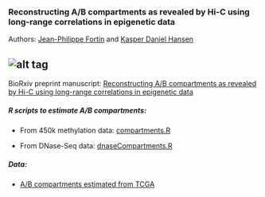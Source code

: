### Reconstructing A/B compartments as revealed by Hi-C using long-range correlations in epigenetic data

Authors: [Jean-Philippe Fortin](mailto:zerbino@ebi.ac.uk) and [Kasper Daniel Hansen](mailto:khansen@jhsph.edu)

![alt tag](https://raw.github.com/jfortin1/TCGA_AB_Compartments/master/figures/try.png)
--------



BioRxiv preprint manuscript: 
[Reconstructing A/B compartments as revealed by Hi-C using long-range correlations in epigenetic data](http://biorxiv.org/content/early/2015/06/03/019000)

##### R scripts to estimate A/B compartments:

* From 450k methylation data: [compartments.R](https://github.com/kasperdanielhansen/minfi/blob/master/R/compartments.R) 

* From DNase-Seq data: [dnaseCompartments.R](https://github.com/Jfortin1/compartments_repro/blob/master/R/dnaseCompartments.R) 

##### Data: 

* [A/B compartments estimated from TCGA](https://github.com/Jfortin1/TCGA_AB_Compartments)




